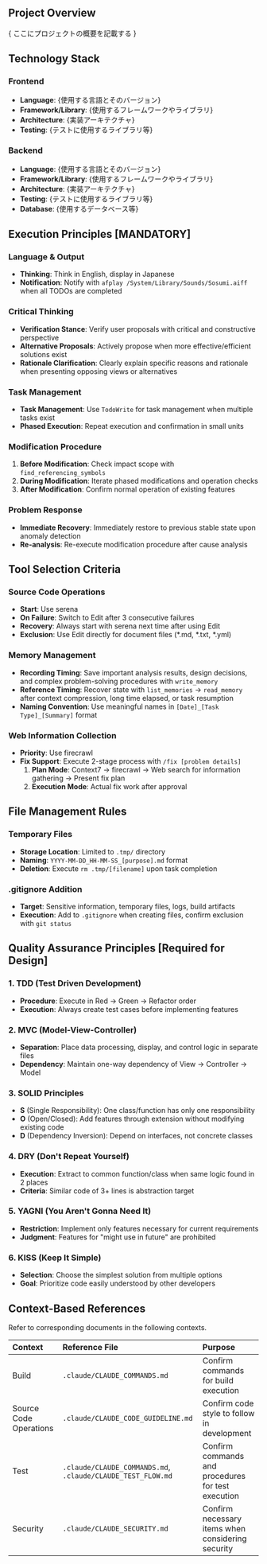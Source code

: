 ## Project Overview
{ ここにプロジェクトの概要を記載する }

## Technology Stack
### Frontend
- **Language**: {使用する言語とそのバージョン}
- **Framework/Library**: {使用するフレームワークやライブラリ}
- **Architecture**: {実装アーキテクチャ}
- **Testing**: {テストに使用するライブラリ等}

### Backend
- **Language**: {使用する言語とそのバージョン}
- **Framework/Library**: {使用するフレームワークやライブラリ}
- **Architecture**: {実装アーキテクチャ}
- **Testing**: {テストに使用するライブラリ等}
- **Database**: {使用するデータベース等}

## Execution Principles [MANDATORY]

### Language & Output
- **Thinking**: Think in English, display in Japanese
- **Notification**: Notify with `afplay /System/Library/Sounds/Sosumi.aiff` when all TODOs are completed

### Critical Thinking
- **Verification Stance**: Verify user proposals with critical and constructive perspective
- **Alternative Proposals**: Actively propose when more effective/efficient solutions exist
- **Rationale Clarification**: Clearly explain specific reasons and rationale when presenting opposing views or alternatives

### Task Management
- **Task Management**: Use `TodoWrite` for task management when multiple tasks exist
- **Phased Execution**: Repeat execution and confirmation in small units

### Modification Procedure
1. **Before Modification**: Check impact scope with `find_referencing_symbols`
2. **During Modification**: Iterate phased modifications and operation checks
3. **After Modification**: Confirm normal operation of existing features

### Problem Response
- **Immediate Recovery**: Immediately restore to previous stable state upon anomaly detection
- **Re-analysis**: Re-execute modification procedure after cause analysis

## Tool Selection Criteria

### Source Code Operations
- **Start**: Use serena
- **On Failure**: Switch to Edit after 3 consecutive failures
- **Recovery**: Always start with serena next time after using Edit
- **Exclusion**: Use Edit directly for document files (*.md, *.txt, *.yml)

### Memory Management
- **Recording Timing**: Save important analysis results, design decisions, and complex problem-solving procedures with `write_memory`
- **Reference Timing**: Recover state with `list_memories` → `read_memory` after context compression, long time elapsed, or task resumption
- **Naming Convention**: Use meaningful names in `[Date]_[Task Type]_[Summary]` format

### Web Information Collection
- **Priority**: Use firecrawl
- **Fix Support**: Execute 2-stage process with `/fix [problem details]`
  1. **Plan Mode**: Context7 → firecrawl → Web search for information gathering → Present fix plan
  2. **Execution Mode**: Actual fix work after approval

## File Management Rules

### Temporary Files
- **Storage Location**: Limited to `.tmp/` directory
- **Naming**: `YYYY-MM-DD_HH-MM-SS_[purpose].md` format
- **Deletion**: Execute `rm .tmp/[filename]` upon task completion

### .gitignore Addition
- **Target**: Sensitive information, temporary files, logs, build artifacts
- **Execution**: Add to `.gitignore` when creating files, confirm exclusion with `git status`

## Quality Assurance Principles [Required for Design]

### 1. TDD (Test Driven Development)
- **Procedure**: Execute in Red → Green → Refactor order
- **Execution**: Always create test cases before implementing features

### 2. MVC (Model-View-Controller)
- **Separation**: Place data processing, display, and control logic in separate files
- **Dependency**: Maintain one-way dependency of View → Controller → Model

### 3. SOLID Principles
- **S** (Single Responsibility): One class/function has only one responsibility
- **O** (Open/Closed): Add features through extension without modifying existing code
- **D** (Dependency Inversion): Depend on interfaces, not concrete classes

### 4. DRY (Don't Repeat Yourself)
- **Execution**: Extract to common function/class when same logic found in 2 places
- **Criteria**: Similar code of 3+ lines is abstraction target

### 5. YAGNI (You Aren't Gonna Need It)
- **Restriction**: Implement only features necessary for current requirements
- **Judgment**: Features for "might use in future" are prohibited

### 6. KISS (Keep It Simple)
- **Selection**: Choose the simplest solution from multiple options
- **Goal**: Prioritize code easily understood by other developers

## Context-Based References

Refer to corresponding documents in the following contexts.

| Context | Reference File | Purpose |
|:-----------|:-----------|:-----|
| Build | `.claude/CLAUDE_COMMANDS.md` | Confirm commands for build execution |
| Source Code Operations | `.claude/CLAUDE_CODE_GUIDELINE.md` | Confirm code style to follow in development |
| Test | `.claude/CLAUDE_COMMANDS.md`, `.claude/CLAUDE_TEST_FLOW.md` | Confirm commands and procedures for test execution |
| Security | `.claude/CLAUDE_SECURITY.md` | Confirm necessary items when considering security |